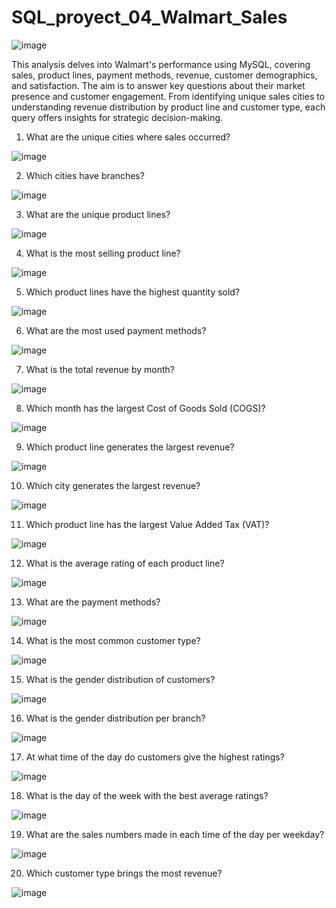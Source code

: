 # SQL_proyect_04_Walmart_Sales

![image](https://github.com/ELopez2657/SQL_proyect_1_Walmart_Sales-/assets/146747798/df9bc665-87b9-4266-a80c-dbf4aa434eed)

This analysis delves into Walmart's performance using MySQL, covering sales, product lines, payment methods, revenue, customer demographics, and satisfaction. The aim is to answer key questions about their market presence and customer engagement. From identifying unique sales cities to understanding revenue distribution by product line and customer type, each query offers insights for strategic decision-making.


1.	What are the unique cities where sales occurred?

![image](https://github.com/ELopez2657/SQL_proyect_1_Walmart_KPIs/assets/146747798/47f0d44d-a912-48b1-9130-6c43de07e4e0)

2.	Which cities have branches?

![image](https://github.com/ELopez2657/SQL_proyect_1_Walmart_KPIs/assets/146747798/2f24acfc-f8b8-43af-b25f-d1aa9b637bc6)

3.	What are the unique product lines?

![image](https://github.com/ELopez2657/SQL_proyect_1_Walmart_KPIs/assets/146747798/976ae3b4-f026-4124-aeeb-8fc35cd54a91)

4.	What is the most selling product line?

![image](https://github.com/ELopez2657/SQL_proyect_1_Walmart_KPIs/assets/146747798/81666720-e7b5-4c0d-af66-639101518286)

5.	Which product lines have the highest quantity sold?

![image](https://github.com/ELopez2657/SQL_proyect_1_Walmart_KPIs/assets/146747798/d6e8a529-ea94-473b-bbcf-0216ce42240f)

6.	What are the most used payment methods?

![image](https://github.com/ELopez2657/SQL_proyect_1_Walmart_KPIs/assets/146747798/8122e802-f6b8-4bd8-a54e-3a7e1dc8e3b6)

7.	What is the total revenue by month?

![image](https://github.com/ELopez2657/SQL_proyect_1_Walmart_KPIs/assets/146747798/7ce3e9a0-f078-44c1-bb49-98c37f44413b)

8.	Which month has the largest Cost of Goods Sold (COGS)?

![image](https://github.com/ELopez2657/SQL_proyect_1_Walmart_KPIs/assets/146747798/680445fe-da7a-40a2-8dda-37873d9a3cf5)

9.	Which product line generates the largest revenue?

![image](https://github.com/ELopez2657/SQL_proyect_1_Walmart_KPIs/assets/146747798/7735641c-eac1-4bd2-b995-8f38c3e379a6)

10.	Which city generates the largest revenue?

![image](https://github.com/ELopez2657/SQL_proyect_1_Walmart_KPIs/assets/146747798/fe0c088c-7af7-40c0-b5ed-23b3ea959128)

11.	Which product line has the largest Value Added Tax (VAT)?

![image](https://github.com/ELopez2657/SQL_proyect_1_Walmart_KPIs/assets/146747798/8aaaf158-66b1-4c70-a8b7-17c28bf00360)

12.	What is the average rating of each product line?

![image](https://github.com/ELopez2657/SQL_proyect_1_Walmart_KPIs/assets/146747798/c5f5392a-427a-4bd5-bdca-05f63248930c)

13.	What are the payment methods?

![image](https://github.com/ELopez2657/SQL_proyect_1_Walmart_KPIs/assets/146747798/76785495-eac3-47fe-8c99-34806f3dcb2f)

14.	What is the most common customer type?

![image](https://github.com/ELopez2657/SQL_proyect_1_Walmart_KPIs/assets/146747798/53dc02d7-17db-4b24-898c-e350f24b1653)

15.	What is the gender distribution of customers?

![image](https://github.com/ELopez2657/SQL_proyect_1_Walmart_KPIs/assets/146747798/d73a0020-25ef-4d71-a010-ef3c1ea94179)

16.	What is the gender distribution per branch?

![image](https://github.com/ELopez2657/SQL_proyect_1_Walmart_KPIs/assets/146747798/4af383ab-317e-4f47-b382-b3821b176e7f)

17.	At what time of the day do customers give the highest ratings?

![image](https://github.com/ELopez2657/SQL_proyect_1_Walmart_KPIs/assets/146747798/3516f8a0-614a-46a9-9883-25cc142c8689)

18.	What is the day of the week with the best average ratings?

![image](https://github.com/ELopez2657/SQL_proyect_1_Walmart_KPIs/assets/146747798/c548f0c6-88be-496f-a649-e4e6776539bf)

19.	What are the sales numbers made in each time of the day per weekday?

![image](https://github.com/ELopez2657/SQL_proyect_1_Walmart_KPIs/assets/146747798/f4ecde68-19ed-44eb-ab94-011531ed43a5)

20.	Which customer type brings the most revenue?

![image](https://github.com/ELopez2657/SQL_proyect_1_Walmart_KPIs/assets/146747798/307448af-a8de-480c-9b89-dccbc6fed799)
